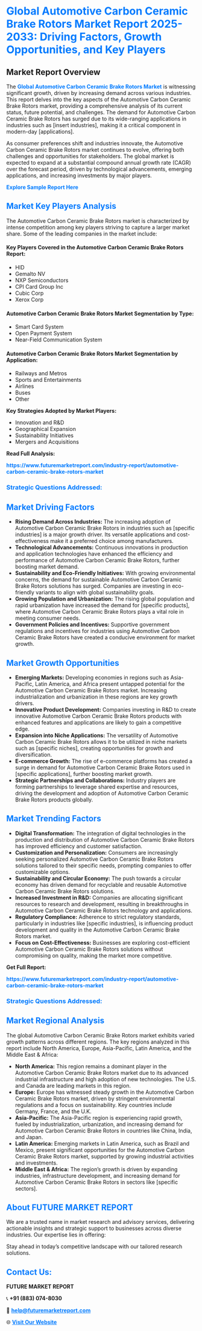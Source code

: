 <h1 style="color: #007BFF;">Global Automotive Carbon Ceramic Brake Rotors Market Report 2025-2033: Driving Factors, Growth Opportunities, and Key Players</h1>

<section id="overview">
<h2>Market Report Overview</h2>
<p>The <a href="https://www.futuremarketreport.com/industry-report/automotive-carbon-ceramic-brake-rotors-market" style="color: #007BFF; text-decoration: none;"><strong>Global Automotive Carbon Ceramic Brake Rotors Market</strong></a> is witnessing significant growth, driven by increasing demand across various industries. This report delves into the key aspects of the Automotive Carbon Ceramic Brake Rotors market, providing a comprehensive analysis of its current status, future potential, and challenges. The demand for Automotive Carbon Ceramic Brake Rotors has surged due to its wide-ranging applications in industries such as [insert industries], making it a critical component in modern-day [applications].</p>
<p>As consumer preferences shift and industries innovate, the Automotive Carbon Ceramic Brake Rotors market continues to evolve, offering both challenges and opportunities for stakeholders. The global market is expected to expand at a substantial compound annual growth rate (CAGR) over the forecast period, driven by technological advancements, emerging applications, and increasing investments by major players.</p>
</section>

<section id="overview">
<p><a href="https://www.futuremarketreport.com/request-sample/reportId=32691" style="color: #007BFF; text-decoration: none;"><strong>Explore Sample Report Here</strong></a></p>
</section>

<section id="key-players">
<h2 style="color: #007BFF;">Market Key Players Analysis</h2>
<p>The Automotive Carbon Ceramic Brake Rotors market is characterized by intense competition among key players striving to capture a larger market share. Some of the leading companies in the market include:</p>
<h4>Key Players Covered in the Automotive Carbon Ceramic Brake Rotors Report:</h4>
<ul><li>HID</li><li>Gemalto NV</li><li>NXP Semiconductors</li><li>CPI Card Group Inc</li><li>Cubic Corp</li><li>Xerox Corp</li></ul>
<h4>Automotive Carbon Ceramic Brake Rotors Market Segmentation by Type:</h4>
<ul><li>Smart Card System</li><li>Open Payment System</li><li>Near-Field Communication System</li></ul>

<h4>Automotive Carbon Ceramic Brake Rotors Market Segmentation by Application:</h4>
<ul><li>Railways and Metros</li><li>Sports and Entertainments</li><li>Airlines</li><li>Buses</li><li>Other</li></ul>
<p><strong>Key Strategies Adopted by Market Players:</strong></p>
<ul>
<li>Innovation and R&D</li>
<li>Geographical Expansion</li>
<li>Sustainability Initiatives</li>
<li>Mergers and Acquisitions</li>
</ul>
</section>

<section>
<p><strong>Read Full Analysis: </strong></p><a href="https://www.futuremarketreport.com/industry-report/automotive-carbon-ceramic-brake-rotors-market" style="color: #007BFF; text-decoration: none;"><strong>https://www.futuremarketreport.com/industry-report/automotive-carbon-ceramic-brake-rotors-market</strong></a>
<h3 style="color: #007BFF;">Strategic Questions Addressed:</h3>
</section>

<section id="driving-factors">
<h2 style="color: #007BFF;">Market Driving Factors</h2>
<ul>
<li><strong>Rising Demand Across Industries:</strong> The increasing adoption of Automotive Carbon Ceramic Brake Rotors in industries such as [specific industries] is a major growth driver. Its versatile applications and cost-effectiveness make it a preferred choice among manufacturers.</li>
<li><strong>Technological Advancements:</strong> Continuous innovations in production and application technologies have enhanced the efficiency and performance of Automotive Carbon Ceramic Brake Rotors, further boosting market demand.</li>
<li><strong>Sustainability and Eco-Friendly Initiatives:</strong> With growing environmental concerns, the demand for sustainable Automotive Carbon Ceramic Brake Rotors solutions has surged. Companies are investing in eco-friendly variants to align with global sustainability goals.</li>
<li><strong>Growing Population and Urbanization:</strong> The rising global population and rapid urbanization have increased the demand for [specific products], where Automotive Carbon Ceramic Brake Rotors plays a vital role in meeting consumer needs.</li>
<li><strong>Government Policies and Incentives:</strong> Supportive government regulations and incentives for industries using Automotive Carbon Ceramic Brake Rotors have created a conducive environment for market growth.</li>
</ul>
</section>

<section id="growth-opportunities">
<h2 style="color: #007BFF;">Market Growth Opportunities</h2>
<ul>
<li><strong>Emerging Markets:</strong> Developing economies in regions such as Asia-Pacific, Latin America, and Africa present untapped potential for the Automotive Carbon Ceramic Brake Rotors market. Increasing industrialization and urbanization in these regions are key growth drivers.</li>
<li><strong>Innovative Product Development:</strong> Companies investing in R&D to create innovative Automotive Carbon Ceramic Brake Rotors products with enhanced features and applications are likely to gain a competitive edge.</li>
<li><strong>Expansion into Niche Applications:</strong> The versatility of Automotive Carbon Ceramic Brake Rotors allows it to be utilized in niche markets such as [specific niches], creating opportunities for growth and diversification.</li>
<li><strong>E-commerce Growth:</strong> The rise of e-commerce platforms has created a surge in demand for Automotive Carbon Ceramic Brake Rotors used in [specific applications], further boosting market growth.</li>
<li><strong>Strategic Partnerships and Collaborations:</strong> Industry players are forming partnerships to leverage shared expertise and resources, driving the development and adoption of Automotive Carbon Ceramic Brake Rotors products globally.</li>
</ul>
</section>

<section id="trending-factors">
<h2 style="color: #007BFF;">Market Trending Factors</h2>
<ul>
<li><strong>Digital Transformation:</strong> The integration of digital technologies in the production and distribution of Automotive Carbon Ceramic Brake Rotors has improved efficiency and customer satisfaction.</li>
<li><strong>Customization and Personalization:</strong> Consumers are increasingly seeking personalized Automotive Carbon Ceramic Brake Rotors solutions tailored to their specific needs, prompting companies to offer customizable options.</li>
<li><strong>Sustainability and Circular Economy:</strong> The push towards a circular economy has driven demand for recyclable and reusable Automotive Carbon Ceramic Brake Rotors solutions.</li>
<li><strong>Increased Investment in R&D:</strong> Companies are allocating significant resources to research and development, resulting in breakthroughs in Automotive Carbon Ceramic Brake Rotors technology and applications.</li>
<li><strong>Regulatory Compliance:</strong> Adherence to strict regulatory standards, particularly in industries like [specific industries], is influencing product development and quality in the Automotive Carbon Ceramic Brake Rotors market.</li>
<li><strong>Focus on Cost-Effectiveness:</strong> Businesses are exploring cost-efficient Automotive Carbon Ceramic Brake Rotors solutions without compromising on quality, making the market more competitive.</li>
</ul>
</section>

<section>
<p><strong>Get Full Report: </strong></p><a href="https://www.futuremarketreport.com/industry-report/automotive-carbon-ceramic-brake-rotors-market" style="color: #007BFF; text-decoration: none;"><strong>https://www.futuremarketreport.com/industry-report/automotive-carbon-ceramic-brake-rotors-market</strong></a>
<h3 style="color: #007BFF;">Strategic Questions Addressed:</h3>
</section>


<section id="regional-analysis">
<h2 style="color: #007BFF;">Market Regional Analysis</h2>
<p>The global Automotive Carbon Ceramic Brake Rotors market exhibits varied growth patterns across different regions. The key regions analyzed in this report include North America, Europe, Asia-Pacific, Latin America, and the Middle East & Africa:</p>
<ul>
<li><strong>North America:</strong> This region remains a dominant player in the Automotive Carbon Ceramic Brake Rotors market due to its advanced industrial infrastructure and high adoption of new technologies. The U.S. and Canada are leading markets in this region.</li>
<li><strong>Europe:</strong> Europe has witnessed steady growth in the Automotive Carbon Ceramic Brake Rotors market, driven by stringent environmental regulations and a focus on sustainability. Key countries include Germany, France, and the U.K.</li>
<li><strong>Asia-Pacific:</strong> The Asia-Pacific region is experiencing rapid growth, fueled by industrialization, urbanization, and increasing demand for Automotive Carbon Ceramic Brake Rotors in countries like China, India, and Japan.</li>
<li><strong>Latin America:</strong> Emerging markets in Latin America, such as Brazil and Mexico, present significant opportunities for the Automotive Carbon Ceramic Brake Rotors market, supported by growing industrial activities and investments.</li>
<li><strong>Middle East & Africa:</strong> The region’s growth is driven by expanding industries, infrastructure development, and increasing demand for Automotive Carbon Ceramic Brake Rotors in sectors like [specific sectors].</li>
</ul>
</section>

<footer>
<h2 style="color: #007BFF;">About FUTURE MARKET REPORT</h2>
<p>We are a trusted name in market research and advisory services, delivering actionable insights and strategic support to businesses across diverse industries. Our expertise lies in offering:</p>

<p>Stay ahead in today’s competitive landscape with our tailored research solutions.</p>

<h2 style="color: #007BFF;">Contact Us:</h2>
<p><strong>FUTURE MARKET REPORT</strong></p>
<p>📞 <strong>+91 (883) 074-8030</strong></p>
<p>📧 <strong><a href="mailto:help@futuremarketreport.com" style="color: #007BFF;">help@futuremarketreport.com</a></strong></p>
<p>🌐 <strong><a href="https://www.futuremarketreport.com/" style="color: #007BFF;">Visit Our Website</a></strong></p>
</footer>